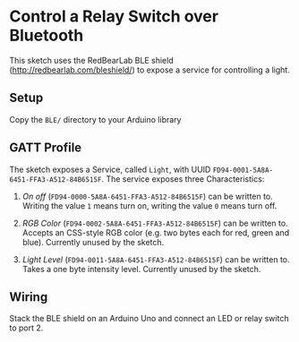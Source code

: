# Control a Relay Switch over Bluetooth

This sketch uses the RedBearLab BLE shield (<http://redbearlab.com/bleshield/>)
to expose a service for controlling a light.

## Setup

Copy the `BLE/` directory to your Arduino library

## GATT Profile

The sketch exposes a Service, called `Light`, with UUID
`FD94-0001-5A8A-6451-FFA3-A512-84B6515F`. The service exposes three
Characteristics:

  1. _On off_ (`FD94-0000-5A8A-6451-FFA3-A512-84B6515F`) can be written to.
     Writing the value `1` means turn on, writing the value `0` means turn off.

  2. _RGB Color_ (`FD94-0002-5A8A-6451-FFA3-A512-84B6515F`) can be written to.
     Accepts an CSS-style RGB color (e.g. two bytes each for red, green and
     blue). Currently unused by the sketch.

  3. _Light Level_ (`FD94-0011-5A8A-6451-FFA3-A512-84B6515F`) can be written to.
     Takes a one byte intensity level. Currently unused by the sketch.

## Wiring

Stack the BLE shield on an Arduino Uno and connect an LED or relay switch to
port 2.

